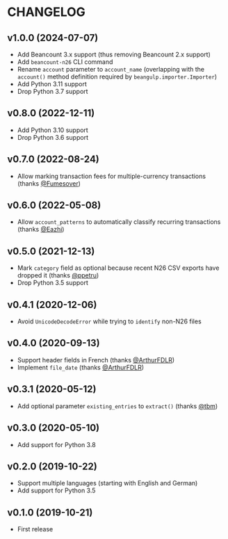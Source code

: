 # CHANGELOG

## v1.0.0 (2024-07-07)

- Add Beancount 3.x support (thus removing Beancount 2.x support)
- Add `beancount-n26` CLI command
- Rename `account` parameter to `account_name` (overlapping with the `account()` method
  definition required by `beangulp.importer.Importer`)
- Add Python 3.11 support
- Drop Python 3.7 support

## v0.8.0 (2022-12-11)

- Add Python 3.10 support
- Drop Python 3.6 support

## v0.7.0 (2022-08-24)

- Allow marking transaction fees for multiple-currency transactions
  (thanks [@Fumesover])

## v0.6.0 (2022-05-08)

- Allow `account_patterns` to automatically classify recurring transactions
  (thanks [@Eazhi])

## v0.5.0 (2021-12-13)

- Mark `category` field as optional because recent N26 CSV exports have dropped
  it (thanks [@ppetru])
- Drop Python 3.5 support

## v0.4.1 (2020-12-06)

- Avoid `UnicodeDecodeError` while trying to `identify` non-N26 files

## v0.4.0 (2020-09-13)

- Support header fields in French (thanks [@ArthurFDLR])
- Implement `file_date` (thanks [@ArthurFDLR])

## v0.3.1 (2020-05-12)

- Add optional parameter `existing_entries` to `extract()` (thanks [@tbm])

## v0.3.0 (2020-05-10)

- Add support for Python 3.8

## v0.2.0 (2019-10-22)

- Support multiple languages (starting with English and German)
- Add support for Python 3.5

## v0.1.0 (2019-10-21)

- First release

[@ArthurFDLR]: https://github.com/ArthurFDLR
[@Eazhi]: https://github.com/Eazhi
[@Fumesover]: https://github.com/Fumesover
[@ppetru]: https://github.com/ppetru
[@tbm]: https://github.com/tbm
